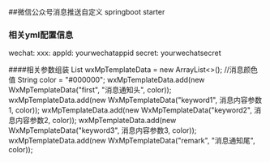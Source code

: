 ##微信公众号消息推送自定义 springboot starter

### 相关yml配置信息
wechat:
  xxx:
    appId: yourwechatappid
    secret: yourwechatsecret

####相关参数组装
List<WxMpTemplateData> wxMpTemplateData = new ArrayList<>();
//消息颜色值
String color = "#000000";
wxMpTemplateData.add(new WxMpTemplateData("first", "消息通知头", color));
wxMpTemplateData.add(new WxMpTemplateData("keyword1", 消息内容参数1, color));
wxMpTemplateData.add(new WxMpTemplateData("keyword2", 消息内容参数2, color));
wxMpTemplateData.add(new WxMpTemplateData("keyword3", 消息内容参数3, color));
wxMpTemplateData.add(new WxMpTemplateData("remark", "消息通知尾", color));
